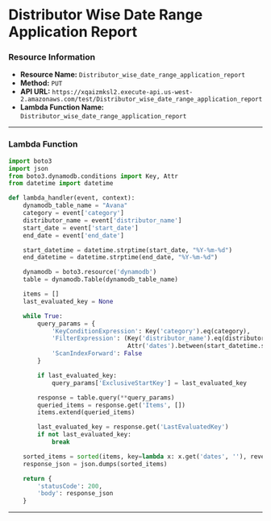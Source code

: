 # Distributor Wise Date Range Application Report

### Resource Information
- **Resource Name:** `Distributor_wise_date_range_application_report`
- **Method:** `PUT`
- **API URL:** `https://xqaizmksl2.execute-api.us-west-2.amazonaws.com/test/Distributor_wise_date_range_application_report`
- **Lambda Function Name:** `Distributor_wise_date_range_application_report`


---

### Lambda Function
```python
import boto3
import json
from boto3.dynamodb.conditions import Key, Attr
from datetime import datetime

def lambda_handler(event, context):
    dynamodb_table_name = "Avana"
    category = event['category']
    distributor_name = event['distributor_name']
    start_date = event['start_date']
    end_date = event['end_date']

    start_datetime = datetime.strptime(start_date, "%Y-%m-%d")
    end_datetime = datetime.strptime(end_date, "%Y-%m-%d")

    dynamodb = boto3.resource('dynamodb')
    table = dynamodb.Table(dynamodb_table_name)

    items = []
    last_evaluated_key = None

    while True:
        query_params = {
            'KeyConditionExpression': Key('category').eq(category),
            'FilterExpression': (Key('distributor_name').eq(distributor_name) &
                                 Attr('dates').between(start_datetime.strftime("%Y-%m-%d"), end_datetime.strftime("%Y-%m-%d"))),
            'ScanIndexForward': False
        }

        if last_evaluated_key:
            query_params['ExclusiveStartKey'] = last_evaluated_key

        response = table.query(**query_params)
        queried_items = response.get('Items', [])
        items.extend(queried_items)

        last_evaluated_key = response.get('LastEvaluatedKey')
        if not last_evaluated_key:
            break

    sorted_items = sorted(items, key=lambda x: x.get('dates', ''), reverse=True)
    response_json = json.dumps(sorted_items)

    return {
        'statusCode': 200,
        'body': response_json
    }
```

---

